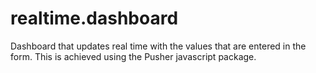 # realtime.dashboard
 Dashboard that updates real time with the values that are entered in the form. This is achieved using the Pusher javascript package.

